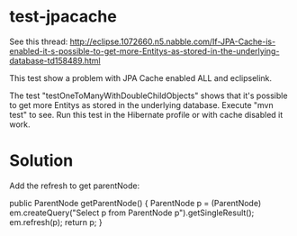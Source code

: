 test-jpacache
=============
See this thread:
http://eclipse.1072660.n5.nabble.com/If-JPA-Cache-is-enabled-it-s-possible-to-get-more-Entitys-as-stored-in-the-underlying-database-td158489.html

This test show a problem with JPA Cache enabled
<shared-cache-mode>ALL</shared-cache-mode> and eclipselink.

The test "testOneToManyWithDoubleChildObjects" shows that it's possible
to get more Entitys as stored in the underlying database.
 Execute "mvn test" to see.
Run this test in the Hibernate  profile or with cache disabled it work.

Solution
===
Add the refresh to get parentNode:

public ParentNode getParentNode() {
        ParentNode p = (ParentNode) em.createQuery("Select p from ParentNode p").getSingleResult();
        em.refresh(p);
        return p;
}

